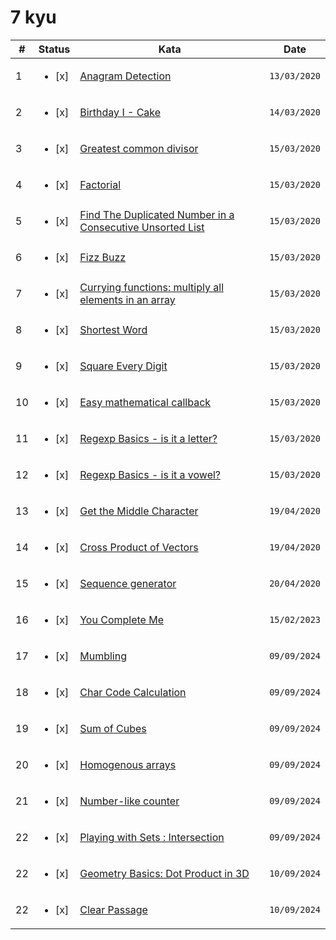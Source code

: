 # 7 kyu

| #   | Status                  | Kata                                                                                                                | Date         |
| --- | ----------------------- | ------------------------------------------------------------------------------------------------------------------- | ------------ |
| 1   | <ul><li> [x] </li></ul> | [Anagram Detection](https://www.codewars.com/kata/529eef7a9194e0cbc1000255)                                         | `13/03/2020` |
| 2   | <ul><li> [x] </li></ul> | [Birthday I - Cake](https://www.codewars.com/kata/5805ed25c2799821cb000005)                                         | `14/03/2020` |
| 3   | <ul><li> [x] </li></ul> | [Greatest common divisor](https://www.codewars.com/kata/5500d54c2ebe0a8e8a0003fd)                                   | `15/03/2020` |
| 4   | <ul><li> [x] </li></ul> | [Factorial](https://www.codewars.com/kata/54ff0d1f355cfd20e60001fc)                                                 | `15/03/2020` |
| 5   | <ul><li> [x] </li></ul> | [Find The Duplicated Number in a Consecutive Unsorted List](https://www.codewars.com/kata/558dd9a1b3f79dc88e000001) | `15/03/2020` |
| 6   | <ul><li> [x] </li></ul> | [Fizz Buzz](https://www.codewars.com/kata/5300901726d12b80e8000498)                                                 | `15/03/2020` |
| 7   | <ul><li> [x] </li></ul> | [Currying functions: multiply all elements in an array](https://www.codewars.com/kata/586909e4c66d18dd1800009b)     | `15/03/2020` |
| 8   | <ul><li> [x] </li></ul> | [Shortest Word](https://www.codewars.com/kata/57cebe1dc6fdc20c57000ac9)                                             | `15/03/2020` |
| 9   | <ul><li> [x] </li></ul> | [Square Every Digit](https://www.codewars.com/kata/546e2562b03326a88e000020)                                        | `15/03/2020` |
| 10  | <ul><li> [x] </li></ul> | [Easy mathematical callback](https://www.codewars.com/kata/54b7c8d2cd7f51a839000ebf)                                | `15/03/2020` |
| 11  | <ul><li> [x] </li></ul> | [Regexp Basics - is it a letter?](https://www.codewars.com/kata/567de72e8b3621b3c300000b)                           | `15/03/2020` |
| 12  | <ul><li> [x] </li></ul> | [Regexp Basics - is it a vowel?](https://www.codewars.com/kata/567bed99ee3451292c000025)                            | `15/03/2020` |
| 13  | <ul><li> [x] </li></ul> | [Get the Middle Character](https://www.codewars.com/kata/56747fd5cb988479af000028)                                  | `19/04/2020` |
| 14  | <ul><li> [x] </li></ul> | [Cross Product of Vectors](https://www.codewars.com/kata/54566695309908a6590005f1)                                  | `19/04/2020` |
| 15  | <ul><li> [x] </li></ul> | [Sequence generator](https://www.codewars.com/kata/56ba8a9b022c16017d0001f3)                                        | `20/04/2020` |
| 16  | <ul><li> [x] </li></ul> | [You Complete Me](https://www.codewars.com/kata/63967eb85e54bd00237d2201)                                           | `15/02/2023` |
| 17  | <ul><li> [x] </li></ul> | [Mumbling](https://www.codewars.com/kata/5667e8f4e3f572a8f2000039)                                                  | `09/09/2024` |
| 18  | <ul><li> [x] </li></ul> | [Char Code Calculation](https://www.codewars.com/kata/57f75cc397d62fc93d000059)                                     | `09/09/2024` |
| 19  | <ul><li> [x] </li></ul> | [Sum of Cubes](https://www.codewars.com/kata/59a8570b570190d313000037)                                              | `09/09/2024` |
| 20  | <ul><li> [x] </li></ul> | [Homogenous arrays](https://www.codewars.com/kata/57ef016a7b45ef647a00002d)                                         | `09/09/2024` |
| 21  | <ul><li> [x] </li></ul> | [Number-like counter](https://www.codewars.com/kata/5313b713bb244a0eb20001fe)                                       | `09/09/2024` |
| 22  | <ul><li> [x] </li></ul> | [Playing with Sets : Intersection](https://www.codewars.com/kata/5884d46015a70f6cd7000035)                          | `09/09/2024` |
| 22  | <ul><li> [x] </li></ul> | [Geometry Basics: Dot Product in 3D](https://www.codewars.com/kata/58e3ea29a33b52c1dc0000c0)                        | `10/09/2024` |
| 22  | <ul><li> [x] </li></ul> | [Clear Passage](https://www.codewars.com/kata/63a2b523e37cea002372e649)                                             | `10/09/2024` |
